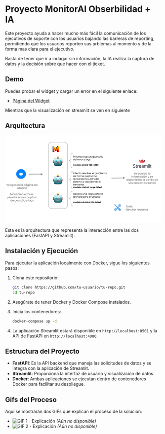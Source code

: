 # Proyecto MonitorAI Obserbilidad +  IA

Este proyecto ayuda a hacer mucho más fácil la comunicación de los ejecutivos de soporte con los usuarios bajando las barreras de reporting, permitiendo que los usuarios reporten sus prblemas al momento y de la forma mas clara para el ejecutivo.

Basta de tener que ir a indagar sin información, la IA realiza la captura de datos y la decisión sobre que hacer con el ticket.

## Demo

Puedes probar el widget y cargar un error en el siguiente enlace:

- [Página del Widget](https://fastidious-maamoul-920dad.netlify.app/)

Mientras que la visualización en streamlit se ven en siguiente
## Arquitectura

![Arquitectura de la Solución](./Arquitectura_Solucion.png)

Esta es la arquitectura que representa la interacción entre las dos aplicaciones (FastAPI y Streamlit).

## Instalación y Ejecución

Para ejecutar la aplicación localmente con Docker, sigue los siguientes pasos:

1. Clona este repositorio:
    ```bash
    git clone https://github.com/tu-usuario/tu-repo.git
    cd tu-repo
    ```

2. Asegúrate de tener Docker y Docker Compose instalados.

3. Inicia los contenedores:
    ```bash
    docker-compose up -d
    ```

4. La aplicación Streamlit estará disponible en `http://localhost:8501` y la API de FastAPI en `http://localhost:4000`.

## Estructura del Proyecto

- **FastAPI**: Es la API backend que maneja las solicitudes de datos y se integra con la aplicación de Streamlit.
- **Streamlit**: Proporciona la interfaz de usuario y visualización de datos.
- **Docker**: Ambas aplicaciones se ejecutan dentro de contenedores Docker para facilitar su despliegue.

## Gifs del Proceso

Aquí se mostrarán dos GIFs que explican el proceso de la solución:

- ![GIF 1 - Explicación](./gif1.gif) *(Aún no disponible)*
- ![GIF 2 - Explicación](./gif2.gif) *(Aún no disponible)*

